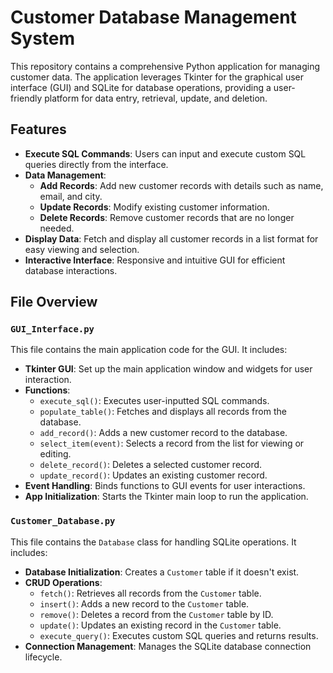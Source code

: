 # Customer Database Management System

This repository contains a comprehensive Python application for managing customer data. The application leverages Tkinter for the graphical user interface (GUI) and SQLite for database operations, providing a user-friendly platform for data entry, retrieval, update, and deletion.

## Features

- **Execute SQL Commands**: Users can input and execute custom SQL queries directly from the interface.
- **Data Management**:
  - **Add Records**: Add new customer records with details such as name, email, and city.
  - **Update Records**: Modify existing customer information.
  - **Delete Records**: Remove customer records that are no longer needed.
- **Display Data**: Fetch and display all customer records in a list format for easy viewing and selection.
- **Interactive Interface**: Responsive and intuitive GUI for efficient database interactions.

## File Overview

### `GUI_Interface.py`

This file contains the main application code for the GUI. It includes:

- **Tkinter GUI**: Set up the main application window and widgets for user interaction.
- **Functions**:
  - `execute_sql()`: Executes user-inputted SQL commands.
  - `populate_table()`: Fetches and displays all records from the database.
  - `add_record()`: Adds a new customer record to the database.
  - `select_item(event)`: Selects a record from the list for viewing or editing.
  - `delete_record()`: Deletes a selected customer record.
  - `update_record()`: Updates an existing customer record.
- **Event Handling**: Binds functions to GUI events for user interactions.
- **App Initialization**: Starts the Tkinter main loop to run the application.

### `Customer_Database.py`

This file contains the `Database` class for handling SQLite operations. It includes:

- **Database Initialization**: Creates a `Customer` table if it doesn't exist.
- **CRUD Operations**:
  - `fetch()`: Retrieves all records from the `Customer` table.
  - `insert()`: Adds a new record to the `Customer` table.
  - `remove()`: Deletes a record from the `Customer` table by ID.
  - `update()`: Updates an existing record in the `Customer` table.
  - `execute_query()`: Executes custom SQL queries and returns results.
- **Connection Management**: Manages the SQLite database connection lifecycle.
